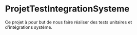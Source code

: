 # ProjetTestIntegrationSysteme
Ce projet à pour but de nous faire réaliser des tests unitaires et d'intégrations système.
